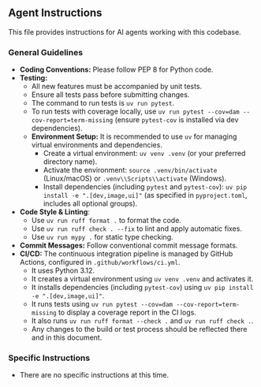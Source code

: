 ## Agent Instructions

This file provides instructions for AI agents working with this codebase.

### General Guidelines

*   **Coding Conventions:** Please follow PEP 8 for Python code.
*   **Testing:**
    *   All new features must be accompanied by unit tests.
    *   Ensure all tests pass before submitting changes.
    *   The command to run tests is `uv run pytest`.
    *   To run tests with coverage locally, use `uv run pytest --cov=dam --cov-report=term-missing` (ensure `pytest-cov` is installed via dev dependencies).
    *   **Environment Setup:** It is recommended to use `uv` for managing virtual environments and dependencies.
        *   Create a virtual environment: `uv venv .venv` (or your preferred directory name).
        *   Activate the environment: `source .venv/bin/activate` (Linux/macOS) or `.venv\\Scripts\\activate` (Windows).
        *   Install dependencies (including `pytest` and `pytest-cov`): `uv pip install -e ".[dev,image,ui]"` (as specified in `pyproject.toml`, includes all optional groups).
*   **Code Style & Linting**:
    *   Use `uv run ruff format .` to format the code.
    *   Use `uv run ruff check . --fix` to lint and apply automatic fixes.
    *   Use `uv run mypy .` for static type checking.
*   **Commit Messages:** Follow conventional commit message formats.
*   **CI/CD:** The continuous integration pipeline is managed by GitHub Actions, configured in `.github/workflows/ci.yml`.
    *   It uses Python 3.12.
    *   It creates a virtual environment using `uv venv .venv` and activates it.
    *   It installs dependencies (including `pytest-cov`) using `uv pip install -e ".[dev,image,ui]"`.
    *   It runs tests using `uv run pytest --cov=dam --cov-report=term-missing` to display a coverage report in the CI logs.
    *   It also runs `uv run ruff format --check .` and `uv run ruff check .`.
    *   Any changes to the build or test process should be reflected there and in this document.

### Specific Instructions

*   There are no specific instructions at this time.
